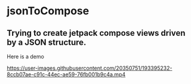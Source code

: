 # jsonToCompose

## Trying to create jetpack compose views driven by a  JSON structure.

Here is a demo

https://user-images.githubusercontent.com/20350751/193395232-8ccb07ae-c91c-44ec-ae59-76fb001b9c4a.mp4

